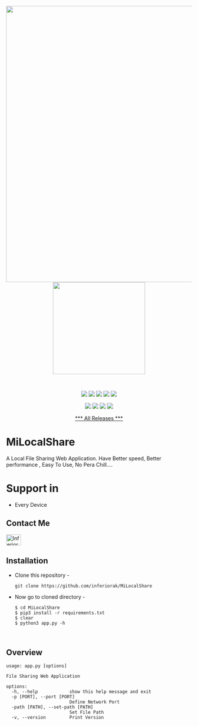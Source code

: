 <p align="center">
  <img width=750px src="https://user-images.githubusercontent.com/114951279/204366364-9a8cb798-d43a-4ac4-92e3-a85d3a2c3c19.png">
  <img src="https://user-images.githubusercontent.com/114951279/204366376-e01c207c-b4bb-42ea-8091-562245c6df0e.png" width="250px">
</p>
<br>

<p align="center">
  <img src="https://img.shields.io/badge/Version-1.0-green?style=for-the-badge">
  <img src="https://img.shields.io/github/license/inferiorak/MiProxy?style=for-the-badge">
  <img src="https://img.shields.io/github/stars/inferiorak/MiProxy?style=for-the-badge">
  <img src="https://img.shields.io/github/issues/inferiorak/MiProxy?color=red&style=for-the-badge">
  <img src="https://img.shields.io/github/forks/inferiorak/MiProxy?color=teal&style=for-the-badge">
</p>

<p align="center">
  <img src="https://img.shields.io/badge/Author-InferiorAK-blue?style=flat-square">
  <img src="https://img.shields.io/badge/Maintained%3F-Yes-lightblue?style=flat-square">
  <img src="https://img.shields.io/badge/Written%20In-Python3.10.8-darkcyan?style=flat-square">
  <img src="https://hits.seeyoufarm.com/api/count/incr/badge.svg?url=https%3A%2F%2Fgithub.com%2Finferiorak%2FMiLocalShare&title=Visitors&edge_flat=false"/></a>
</p>
<p align="center"><a href="https://github.com/InferiorAK/MiLocalShare/releases/tag/MiLocalShare1.0">*** All Releases ***</a></p>

# MiLocalShare
A Local File Sharing Web Application. Have Better speed, Better performance , Easy To Use, No Pera Chill....

# Support in
- Every Device

## Contact Me
<a href="https://fb.com/InferiorAK" target="blank"><img align="center" src="https://raw.githubusercontent.com/rahuldkjain/github-profile-readme-generator/master/src/images/icons/Social/facebook.svg" alt="InferiorAK" height="30" width="40" /></a>

## Installation

- Clone this repository -
  ```
  git clone https://github.com/inferiorak/MiLocalShare
  ```

- Now go to cloned directory -
  ```
  $ cd MiLocalShare
  $ pip3 install -r requirements.txt
  $ clear
  $ python3 app.py -h
  ```
  <br>
  
## Overview
```
usage: app.py [options]

File Sharing Web Application

options:
  -h, --help            show this help message and exit
  -p [PORT], --port [PORT]
                        Define Network Port
  -path [PATH], --set-path [PATH]
                        Set File Path
  -v, --version         Print Version
  ```
